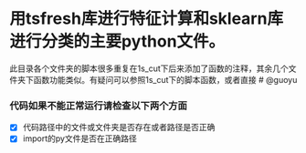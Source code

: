 # 用tsfresh库进行特征计算和sklearn库进行分类的主要python文件。

此目录各个文件夹的脚本很多重复在1s_cut下后来添加了函数的注释，其余几个文件夹下函数功能类似。有疑问可以参照1s_cut下的脚本函数，或者直接 # @guoyu

### 代码如果不能正常运行请检查以下两个方面

- [x] 代码路径中的文件或文件夹是否存在或者路径是否正确
- [x] import的py文件是否在正确路径
